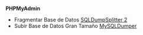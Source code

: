 **PHPMyAdmin**
* Fragmentar Base de Datos [SQLDumpSplitter 2](http://www.smfsimple.com/index.php?topic=10778.0)
* Subir Base de Datos Gran Tamaño [MySQLDumper](https://sourceforge.net/projects/mysqldumper/files/MySQLDumper/MySQLDumper1.24.4.zip/download)

